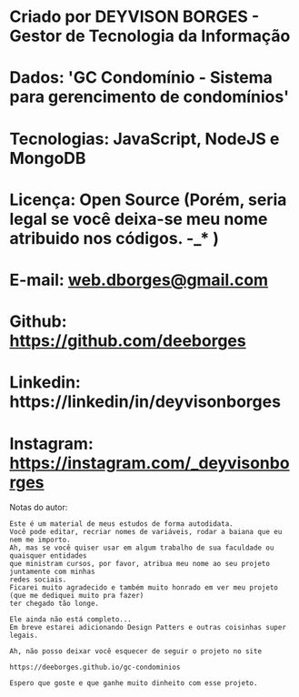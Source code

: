 # Criado por DEYVISON BORGES - Gestor de Tecnologia da Informação
# Dados: 'GC Condomínio - Sistema para gerencimento de condomínios'
# Tecnologias: JavaScript, NodeJS e MongoDB
# Licença: Open Source (Porém, seria legal se você deixa-se meu nome atribuido nos códigos.   -_* )
# E-mail: web.dborges@gmail.com

# Github: https://github.com/deeborges
# Linkedin: https://linkedin/in/deyvisonborges
# Instagram: https://instagram.com/_deyvisonborges
    
Notas do autor:

    Este é um material de meus estudos de forma autodidata.
    Você pode editar, recriar nomes de variáveis, rodar a baiana que eu nem me importo.
    Ah, mas se você quiser usar em algum trabalho de sua faculdade ou quaisquer entidades
    que ministram cursos, por favor, atribua meu nome ao seu projeto juntamente com minhas
    redes sociais. 
    Ficarei muito agradecido e também muito honrado em ver meu projeto (que me dediquei muito pra fazer)
    ter chegado tão longe.

    Ele ainda não está completo... 
    Em breve estarei adicionando Design Patters e outras coisinhas super legais.

    Ah, não posso deixar você esquecer de seguir o projeto no site
    
    https://deeborges.github.io/gc-condominios

    Espero que goste e que ganhe muito dinheito com esse projeto.

